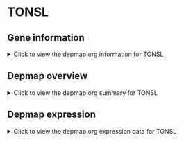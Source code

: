 <h1>TONSL</h1>

<h2>Gene information</h2>
<details>
  <summary>Click to view the depmap.org information for TONSL</summary>
  <iframe src="https://depmap.org/portal/gene/TONSL?tab=about" style="border:none;width:100%;height:800px"></iframe>
</details>

<h2>Depmap overview</h2>
<details>
  <summary>Click to view the depmap.org summary for TONSL</summary>
  <iframe src="https://depmap.org/portal/gene/TONSL?tab=overview" style="border:none;width:100%;height:800px"></iframe>
</details>

<h2>Depmap expression</h2>
<details>
  <summary>Click to view the depmap.org expression data for TONSL</summary>
  <iframe src="https://depmap.org/portal/gene/TONSL?tab=characterization" style="border:none;width:100%;height:800px"></iframe>
</details>


<!--
<h2>Reactome Pathway diagram</h2>
<details>
  <summary>Click to view Reactome pathway for TONSL</summary>
  PNAME
</details>
-->


